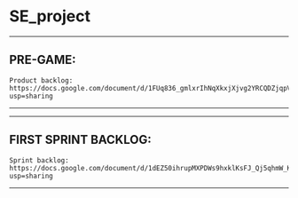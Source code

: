 # SE_project

*****
  ## PRE-GAME:
    Product backlog:
    https://docs.google.com/document/d/1FUq836_gmlxrIhNqXkxjXjvg2YRCQDZjqpVEbLWK4ww/edit?usp=sharing
*****

*****
  ## FIRST SPRINT BACKLOG:
    Sprint backlog:
    https://docs.google.com/document/d/1dEZ50ihrupMXPDWs9hxklKsFJ_Qj5qhmW_KAqMKquyI/edit?usp=sharing
*****
